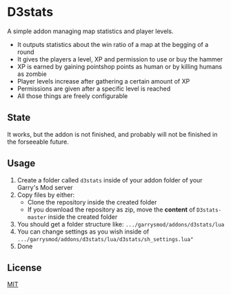 # D3stats

A simple addon managing map statistics and player levels.

- It outputs statistics about the win ratio of a map at the begging of a round
- It gives the players a level, XP and permission to use or buy the hammer
- XP is earned by gaining pointshop points as human or by killing humans as zombie
- Player levels increase after gathering a certain amount of XP
- Permissions are given after a specific level is reached
- All those things are freely configurable

## State

It works, but the addon is not finished, and probably will not be finished in the forseeable future.

## Usage

1. Create a folder called `d3stats` inside of your addon folder of your Garry's Mod server
2. Copy files by either:
    - Clone the repository inside the created folder
    - If you download the repository as zip, move the **content** of `D3stats-master` inside the created folder
3. You should get a folder structure like: `.../garrysmod/addons/d3stats/lua`
4. You can change settings as you wish inside of `.../garrysmod/addons/d3stats/lua/d3stats/sh_settings.lua"`
5. Done

## License

[MIT](LICENSE)
